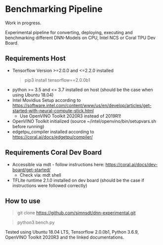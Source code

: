 # Benchmarking Pipeline
Work in progress.

Experimental pipeline for converting, deploying, executing and benchmarking different DNN-Models on CPU, Intel NCS or Coral TPU Dev Board.

## Requirements Host
* Tensorflow Version >=2.0.0 and <=2.2.0 installed
  > pip3 install tensorflow==2.0.0b1
* python >= 3.5 and <= 3.7 installed on host (should be the case when using Ubuntu 18.04)
* Intel Movidius Setup according to https://software.intel.com/content/www/us/en/develop/articles/get-started-with-neural-compute-stick.html
  * Use OpenVINO Toolkit 2020R3 instead of 2019R1!
* OpenVINO Toolkit initialized (source ~/intel/openvino/bin/setupvars.sh before running)
* edgetpu_compiler installed according to https://coral.ai/docs/edgetpu/compiler/

## Requirements Coral Dev Board
* Accessible via mdt - follow instructions here: https://coral.ai/docs/dev-board/get-started/
  * Check via: mdt shell
* TFLite runtime 2.1.0 installed on dev board (should be the case if instructions were followed correctly)

## How to use
> git clone https://github.com/simnsdt/dnn-experimental.git

> python3 bench.py

Tested using Ubuntu 18.04 LTS, Tensorflow 2.0.0b1, Python 3.6.9, OpenVINO Toolkit 2020R3 and the linked documentations.
